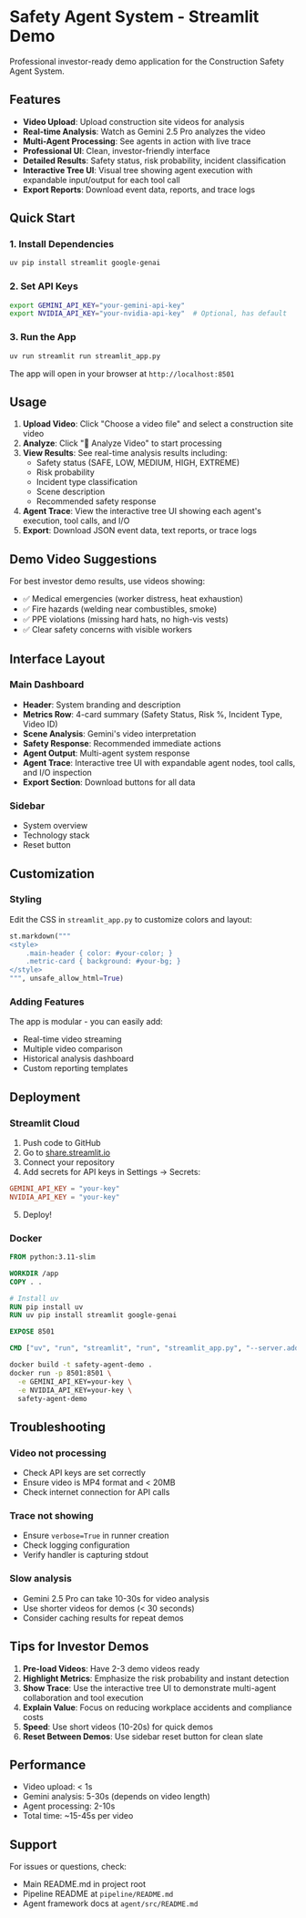 # Safety Agent System - Streamlit Demo

Professional investor-ready demo application for the Construction Safety Agent System.

## Features

- **Video Upload**: Upload construction site videos for analysis
- **Real-time Analysis**: Watch as Gemini 2.5 Pro analyzes the video
- **Multi-Agent Processing**: See agents in action with live trace
- **Professional UI**: Clean, investor-friendly interface
- **Detailed Results**: Safety status, risk probability, incident classification
- **Interactive Tree UI**: Visual tree showing agent execution with expandable input/output for each tool call
- **Export Reports**: Download event data, reports, and trace logs

## Quick Start

### 1. Install Dependencies

```bash
uv pip install streamlit google-genai
```

### 2. Set API Keys

```bash
export GEMINI_API_KEY="your-gemini-api-key"
export NVIDIA_API_KEY="your-nvidia-api-key"  # Optional, has default
```

### 3. Run the App

```bash
uv run streamlit run streamlit_app.py
```

The app will open in your browser at `http://localhost:8501`

## Usage

1. **Upload Video**: Click "Choose a video file" and select a construction site video
2. **Analyze**: Click "🚀 Analyze Video" to start processing
3. **View Results**: See real-time analysis results including:
   - Safety status (SAFE, LOW, MEDIUM, HIGH, EXTREME)
   - Risk probability
   - Incident type classification
   - Scene description
   - Recommended safety response
4. **Agent Trace**: View the interactive tree UI showing each agent's execution, tool calls, and I/O
5. **Export**: Download JSON event data, text reports, or trace logs

## Demo Video Suggestions

For best investor demo results, use videos showing:
- ✅ Medical emergencies (worker distress, heat exhaustion)
- ✅ Fire hazards (welding near combustibles, smoke)
- ✅ PPE violations (missing hard hats, no high-vis vests)
- ✅ Clear safety concerns with visible workers

## Interface Layout

### Main Dashboard
- **Header**: System branding and description
- **Metrics Row**: 4-card summary (Safety Status, Risk %, Incident Type, Video ID)
- **Scene Analysis**: Gemini's video interpretation
- **Safety Response**: Recommended immediate actions
- **Agent Output**: Multi-agent system response
- **Agent Trace**: Interactive tree UI with expandable agent nodes, tool calls, and I/O inspection
- **Export Section**: Download buttons for all data

### Sidebar
- System overview
- Technology stack
- Reset button

## Customization

### Styling

Edit the CSS in `streamlit_app.py` to customize colors and layout:

```python
st.markdown("""
<style>
    .main-header { color: #your-color; }
    .metric-card { background: #your-bg; }
</style>
""", unsafe_allow_html=True)
```

### Adding Features

The app is modular - you can easily add:
- Real-time video streaming
- Multiple video comparison
- Historical analysis dashboard
- Custom reporting templates

## Deployment

### Streamlit Cloud

1. Push code to GitHub
2. Go to [share.streamlit.io](https://share.streamlit.io)
3. Connect your repository
4. Add secrets for API keys in Settings → Secrets:
```toml
GEMINI_API_KEY = "your-key"
NVIDIA_API_KEY = "your-key"
```
5. Deploy!

### Docker

```dockerfile
FROM python:3.11-slim

WORKDIR /app
COPY . .

# Install uv
RUN pip install uv
RUN uv pip install streamlit google-genai

EXPOSE 8501

CMD ["uv", "run", "streamlit", "run", "streamlit_app.py", "--server.address", "0.0.0.0"]
```

```bash
docker build -t safety-agent-demo .
docker run -p 8501:8501 \
  -e GEMINI_API_KEY=your-key \
  -e NVIDIA_API_KEY=your-key \
  safety-agent-demo
```

## Troubleshooting

### Video not processing
- Check API keys are set correctly
- Ensure video is MP4 format and < 20MB
- Check internet connection for API calls

### Trace not showing
- Ensure `verbose=True` in runner creation
- Check logging configuration
- Verify handler is capturing stdout

### Slow analysis
- Gemini 2.5 Pro can take 10-30s for video analysis
- Use shorter videos for demos (< 30 seconds)
- Consider caching results for repeat demos

## Tips for Investor Demos

1. **Pre-load Videos**: Have 2-3 demo videos ready
2. **Highlight Metrics**: Emphasize the risk probability and instant detection
3. **Show Trace**: Use the interactive tree UI to demonstrate multi-agent collaboration and tool execution
4. **Explain Value**: Focus on reducing workplace accidents and compliance costs
5. **Speed**: Use short videos (10-20s) for quick demos
6. **Reset Between Demos**: Use sidebar reset button for clean slate

## Performance

- Video upload: < 1s
- Gemini analysis: 5-30s (depends on video length)
- Agent processing: 2-10s
- Total time: ~15-45s per video

## Support

For issues or questions, check:
- Main README.md in project root
- Pipeline README at `pipeline/README.md`
- Agent framework docs at `agent/src/README.md`
